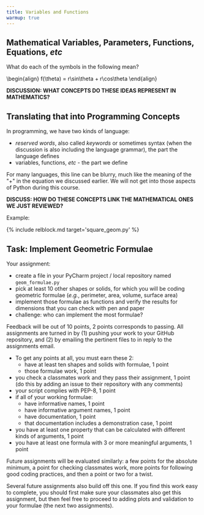 ```yaml
---
title: Variables and Functions
warmup: true
---
```


## Mathematical Variables, Parameters, Functions, Equations, *etc*

What do each of the symbols in the following mean?

\begin{align}
f(\theta) = r\sin\theta + r\cos\theta
\end{align}

**DISCUSSION: WHAT CONCEPTS DO THESE IDEAS REPRESENT IN MATHEMATICS?**

## Translating that into Programming Concepts

In programming, we have two kinds of language:

 - *reserved words*, also called *keywords* or sometimes syntax (when the discussion is
   also including the language grammar), the part the language defines
 - variables, functions, *etc* - the part we define

For many languages, this line can be blurry, much like the meaning of the \"+\"
in the equation we discussed earlier.  We will not get into those aspects of
Python during this course.

**DISCUSS: HOW DO THESE CONCEPTS LINK THE MATHEMATICAL ONES WE JUST REVIEWED?**

Example:

{% include relblock.md target='square_geom.py' %}

## Task: Implement Geometric Formulae

Your assignment:

 - create a file in your PyCharm project / local repository named `geom_formulae.py`
 - pick at least 10 other shapes or solids, for which you will be coding geometric formulae (*e.g.*,
   perimeter, area, volume, surface area)
 - implement those formulae as functions and verify the results for dimensions
 that you can check with pen and paper
 - challenge: who can implement the most formulae?

Feedback will be out of 10 points, 2 points corresponds to passing.  All
assignments are turned in by (1) pushing your work to your GitHub repository,
and (2) by emailing the pertinent files to in reply to the assignments email.

 - To get any points at all, you must earn these 2:
    * have at least ten shapes and solids with formulae, 1 point
    * those formulae work, 1 point
 - you check a classmates work and they pass their assignment, 1 point (do this by
adding an issue to their repository with any comments)
 - your script complies with PEP-8, 1 point
 - if all of your working formulae:
    * have informative names, 1 point
    * have informative argument names, 1 point
    * have documentation, 1 point
    * that documentation includes a demonstration case, 1 point
 - you have at least one property that can be calculated with different kinds of
 arguments, 1 point
 - you have at least one formula with 3 or more meaningful arguments, 1 point

Future assignments will be evaluated similarly: a few points for the absolute
minimum, a point for checking classmates work, more points for following good
coding practices, and then a point or two for a twist.

Several future assignments also build off this one.  If you find this work easy
to complete, you should first make sure your classmates also get this assignment,
but then feel free to proceed to adding plots and validation to your formulae
(the next two assignments).
